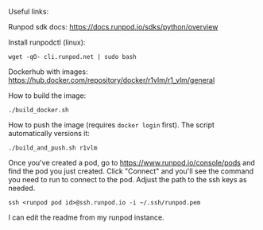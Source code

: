 Useful links:

Runpod sdk docs: https://docs.runpod.io/sdks/python/overview

Install runpodctl (linux):
```
wget -qO- cli.runpod.net | sudo bash
```

Dockerhub with images: https://hub.docker.com/repository/docker/r1vlm/r1_vlm/general

How to build the image:
```
./build_docker.sh
```

How to push the image (requires `docker login` first). The script automatically versions it:
```
./build_and_push.sh r1vlm
```

Once you've created a pod, go to https://www.runpod.io/console/pods and find the pod you just created. Click "Connect" and you'll see the command you need to run to connect to the pod. Adjust the path to the ssh keys as needed.

```
ssh <runpod pod id>@ssh.runpod.io -i ~/.ssh/runpod.pem
```


I can edit the readme from my runpod instance.